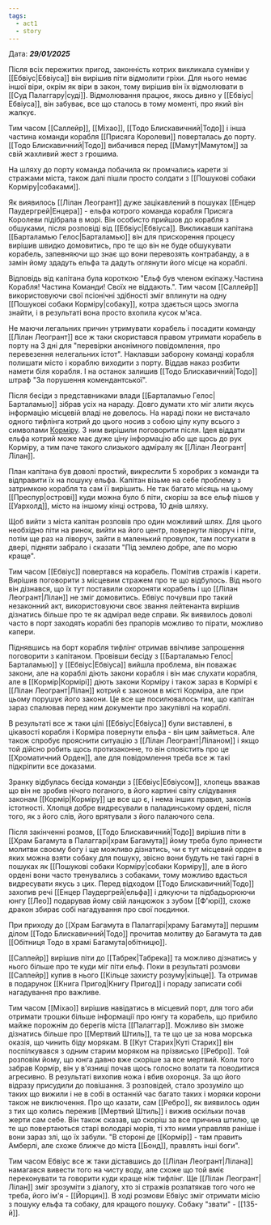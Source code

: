 ```yaml
---
tags:
  - act1
  - story
---
```

Дата: ***29/01/2025***

Після всіх пережитих пригод, законність котрих викликала сумніви у [[Ебвіус|Ебвіуса]] він вирішив піти відмолити гріхи. Для нього немає іншої віри, окрім як віри в закон, тому вирішив він їх відмолювати в [[Суд Палаггару|суді]]. Відмолювання працює, якось дивно у [[Ебвіус|Ебвіуса]], він забуває, все що сталось в тому моменті, про який він жалкує.  

Тим часом [[Саллейр]], [[Міхао]], [[Тодо Блискавичний|Тодо]] і інша частина команди корабля [[Присяга Королеви]] поверталась до порту. [[Тодо Блискавичний|Тодо]] вибачився перед [[Мамут|Мамутом]] за свій жахливий жест з грошима.  

На шляху до порту команда побачила як промчались карети зі стражами міста, також далі пішли просто солдати з [[Пошукові собаки Корміру|собаками]].  

Як виявилось [[Лілан Леогрант]] дуже зацікавлений в пошуках [[Енцер Паудергрей|Енцера]] - ельфа котрого команда корабля Присяга Королеви підібрала в морі. Він особисто прийшов до корабля з обшуками, після розповіді від [[Ебвіус|Ебвіуса]]. Викликавши капітана [[Барталамью Гелос|Барталамью]] він для прискорення процесу вирішив швидко домовитись, про те що він не буде обшукувати корабель, запевняючи що знає що вони перевозять контрабанду, а в замін йому здадуть ельфа та дадуть оглянути його місце на кораблі.  

Відповідь від капітана була короткою "Ельф був членом екіпажу.Частина  Корабля! Частина Команди! Своїх не віддають.". Тим часом [[Саллейр]] використовуючи свої псіонічні здібності зміг вплинути на одну [[Пошукові собаки Корміру|собаку]], котра здається щось змогла знайти, і в результаті вона просто вхопила кусок м'яса.  

Не маючи легальних причин утримувати корабель і посадити команду [[Лілан Леогрант]] все ж таки скористався правом утримати корабель в порту на 3 дні для "перевірки анонімного повідомлення, про перевезення нелегальних істот". Наклавши заборону команді корабля полишати місто і кораблю виходити з порту. Віддав наказ розбити намети біля корабля. І на останок залишив [[Тодо Блискавичний|Тодо]] штраф "За порушення комендантської".  

Після бесіди з представниками влади [[Барталамью Гелос|Барталамью]] зібрав усіх на нараду. Довго думати хто міг злити якусь інформацію місцевій владі не довелось. На нараді поки не вистачало одного тифлінга котрий до цього носив з собою цілу купу всього з символами [Корміру](Кормір). З ним вирішили поговорити після. Ідея віддати ельфа котрий може має дуже ціну інформацію або ще щось до рук Корміру, а тим паче такого слизького адміралу як [[Лілан Леогрант|Лілан]].  

План капітана був доволі простий, викреслити 5 хоробрих з команди та відправити їх на пошуку ельфа. Капітан візьме на себе проблему з затримкою корабля та сам її вирішить. Не так багато місяць на цьому [[Преспур|острові]] куди можна було б піти, скоріш за все ельф пішов у [[Уархолд]], місто на іншому кінці острова, 10 днів шляху.  

Щоб вийти з міста капітан розповів про один можливий шлях. Для цього необхідно піти на ринок, вийти на його центр, повернути ліворуч і піти, потім ще раз на ліворуч, зайти в маленький провулок, там постукати в двері, підняти забрало і сказати "Під землею добре, але по морю краще".  

Тим часом [[Ебвіус]] повертався на корабель. Помітив стражів і карети. Вирішив поговорити з місцевим стражем про те що відбулось. Від нього він дізнався, що їх тут поставили охороняти корабель і що [[Лілан Леогрант|Лілан]] не зміг домовитись. Ебвіус почувши про такий незаконний акт, використовуючи своє звання лейтенанта вирішив дізнатись більше про те як адмірал веде справи. Як виявилось доволі часто в порт заходять кораблі без прапорів можливо то пірати, можливо капери.  

Піднявшись на борт корабля тифлінг отримав ввічливе запрошення поговорити з капітаном. Провівши бесіду з [[Барталамью Гелос|Барталамью]] у [[Ебвіус|Ебвіуса]] вийшла проблема, він поважає закони, але на кораблі діють закони корабля і він має слухати корабля, але в [[Кормір|Кормірі]] діють закони Корміру і також зараз в Кормірі є [[Лілан Леогрант|Лілан]] котрий є законом в місті Корміра, але при цьому порушує його закони. Це все ще посилювалось тим, що капітан зараз спалював перед ним документи про закупівлі на кораблі.  

В результаті все ж таки цілі [[Ебвіус|Ебвіуса]] були виставлені, в цікавості корабля і Корміра повернути ельфа - він цим займеться. Але також спробує прояснити ситуацію з [[Лілан Леогрант|Ліланом]] і якщо той дійсно робить щось протизаконне, то він сповістить про це [[Хроматичний Орден]], але для повідомлення треба все ж такі підкріпити все доказами.  

Зранку відбулась бесіда команди з [[Ебвіус|Ебвіусом]], хлопець вважав що він не зробив нічого поганого, в його картині світу слідування законам [[Кормір|Корміру]] це все що є, і нема інших правил, законів істотності. Хлопця добре видресували в паладинському ордені, після того, як з його слів, його врятували з його палаючого села.  

Після закінченні розмов, [[Тодо Блискавичний|Тодо]] вирішив піти в [[Храм Багамута в Палаггарі|храм Багамута]] йому треба було принести молитви своєму богу і ще можливо дізнатись, чи є тут місцевий орден в яких можна взяти собаку для пошуку, звісно вони будуть не такі гарні в пошуках як [[Пошукові собаки Корміру|собаки Корміру]], але в його ордені вони часто тренувались з собаками, тому можливо вдасться видресувати якусь з цих. Перед відходом [[Тодо Блискавичний|Тодо]] захопив речі [[Енцер Паудергрей|ельфа]] і дякуючи та підбадьорюючи юнгу [[Лео]] подарував йому свій ланцюжок з зубом [[Ф'юрі]], схоже дракон збирає собі нагадування про свої поєдинки.  

При приходу до [[Храм Багамута в Палаггарі|храму Багамута]] першим ділом [[Тодо Блискавичний|Тодо]] прочитав молитву до Багамута та дав [[Обітниця Тодо в храмі Багамута|обітницю]].  

[[Саллейр]] вирішив піти до [[Табрек|Табрека]] та можливо дізнатись у нього більше про те куди міг піти ельф. Поки в результаті розмови [[Саллейр]] купив в нього [[Кільце захисту розуму|кільце]]. Та отримав в подарунок [[Книга Пригод|Книгу Пригод]] і пораду записати собі нагадування про важливе.  

Тим часом [[Міхао]] вирішив навідатись в місцевий порт, для того аби отримати трошки більше інформації про юнгу та корабель, що прибило майже порожнім до берегів міста [[Палаггар]]. Можливо він зможе дізнатись більше про [[Мертвий Штиль]], та те що це за нова морська оказія, що чинить біду морякам. В [[Кут Старих|Куті Старих]] він поспілкувався з одним старим моряком на прізвисько [[Ребро]]. Той розповім йому, що юнга давно вже скоріше за все мертвий. Коли того забрав Кормір, він у в'язниці почав щось голосно волати та поводитися агресивно. В результаті вихопив ножа і вбив охоронця. За що його відразу присудили до повішання. З розповідей, стало зрозуміло що таких що вижили і не в собі в останній час багато таких і моряки корони також не виключення. Про що казати, сам [[Ребро]], як виявилось один з тих що колись пережив [[Мертвий Штиль]] і вижив оскільки почав жерти сам себе. Він також сказав, що скоріш за все причина штилю, це те що повертаються старі володарі морів, ті хто ними управляв раніше і вони зараз злі, що їх забули. "В стороні де [[Кормір]] - там править Амберлі, але схоже ближче до міста [[Бонд]], правлять інші боги".  

Тим часом Ебвіус все ж таки діставшись до [[Лілан Леогрант|Лілана]] намагався вивести того на чисту воду, але схоже що той вміє переконувати та говорити куди краще ніж тифлінг. Ще [[Лілан Леогрант|Лілан]] зміг зрозуміти з діалогу, хто зі стражів розпатякав того чого не треба, його ім'я - [[Йорцин]]. В ході розмови Ебвіус зміг отримати місію з пошуку ельфа та собаку, для кращого пошуку. Собаку "звати" - [[135-й]].  